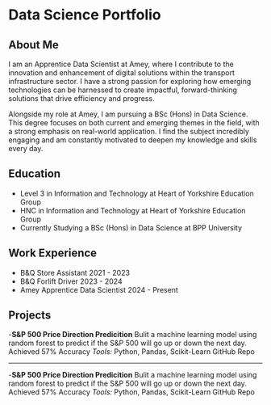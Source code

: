 # Data Science Portfolio
## About Me
I am an Apprentice Data Scientist at Amey, where I contribute to the innovation and enhancement of digital solutions within the transport infrastructure sector. I have a strong passion for exploring how emerging technologies can be harnessed to create impactful, forward-thinking solutions that drive efficiency and progress.

Alongside my role at Amey, I am pursuing a BSc (Hons) in Data Science. This degree focuses on both current and emerging themes in the field, with a strong emphasis on real-world application. I find the subject incredibly engaging and am constantly motivated to deepen my knowledge and skills every day.
## Education
- Level 3 in Information and Technology at Heart of Yorkshire Education Group  
- HNC in Information and Technology at Heart of Yorkshire Education Group  
- Currently Studying a BSc (Hons) in Data Science at BPP University
## Work Experience
- B&Q Store Assistant 2021 - 2023
- B&Q Forlift Driver 2023 - 2024
- Amey Apprentice Data Scientist 2024 - Present 
## Projects

-**S&P 500 Price Direction Predicition**
Bulit a machine learning model using random forest to predict if the S&P 500 will go up or down the next day. 
Achieved 57% Accuracy
*Tools:* Python, Pandas, Scikit-Learn
GitHub Repo

---

-**S&P 500 Price Direction Predicition**
Bulit a machine learning model using random forest to predict if the S&P 500 will go up or down the next day. Achieved 57% Accuracy
*Tools:* Python, Pandas, Scikit-Learn
GitHub Repo
